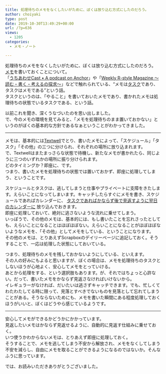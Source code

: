 ```yaml
---
title: 処理待ちのメモをなくしたいがために、ぼくは放り込む方式にしたのだろう。
author: choiyaki
type: post
date: 2019-10-30T13:49:29+00:00
url: /?p=636
views:
  - 1205
categories:
  - メモ・ノート

---
```

処理待ちのメモをなくしたいがために、ぼくは放り込む方式にしたのだろう。  
[メモ][1]を書いておくことについて。  
「[うちあわせCast • A podcast on Anchor][2]」や「[Weekly R-style Magazine ～読む・書く・考えるの探求～][3]」などで触れられている、“メモは[タスク][4]であり、タスクはメモである”という話。  
タスクというのは、「やること」を書いておいたメモであり、書かれたメモは処理待ちの状態でいるタスクである、という話。

以前これを聞き、深くうなづいたのを思い出しました。  
で、今のメモの環境を見てみると、「メモを処理待ちのまま置いておかない」というのがぼくの基本的な方針であるなぁということがわかってきました。

* * *

メモは、基本的には[Textwell][5]でとり、書いたメモによって、「スケジュール」「タスク」「その他」の三つに分けられ、それぞれの場所に放り込まれます。  
で、Textwellはまたまっさらな状態で待機し、新たなメモが書かれたら、同じように三つのいずれかの場所に振り分けられます。  
どのタイミングか？即座に、です。  
つまり、書いたメモを処理待ちの状態では置いておかず、即座に処理してしまう、ということです。

スケジュールとタスクは、逃してしまうと仕事やプライベートに支障をきたします。えらいことになってしまいます。キャッチしたらすぐにメモを書き、スケジュールであればカレンダーに、 [タスクであればかならず後で見返すように翌日のカレンダーに][6] 放り込んでおきます。  
即座に処理しておいて、絶対に逃さないような流れに乗せてしまう。  
いっぽうで、その他のメモは、基本的には、もし書いたことを忘れさったとしても、えらいことになることはほぼほぼない。えらいことになることがほぼほぼないようなメモを、「その他」としてメモをしている、ということになります。  
その他のメモは、とりあえずScrapboxのデイリーページに追記しておく。そうすることで、一応は処理した状態にしておいている。

つまり、処理待ちのメモを残しておかないようにしている、といえます。  
その人の好みにもよると思いますが、ぼくの場合は、メモを処理待ちのタスクとしないほうが心地よく、安心してメモをとっていける。  
あとから処理をする、という選択肢もあります。が、それではちょっと心許ない。だって、書いたメモをかならず見返さなければいけないから。  
イレギュラーがなければ、だいたいは逃さずキャッチできます。でも、忙しくてわたわたしてる時に限って、見落とすべきでないものを見落として忘れてしまうことがある。そうならないためにも、メモを書いた瞬間にある程度処理しておくほうがいいと、ぼくはどうやら感じているようです。

* * *

安心してメモができるかどうかにかかっています。  
見返したいメモはかならず見返せるように、自動的に見返す仕組みに乗せておく。  
いつ使うかわからないメモは、とりあえず即座に処理しておく。  
そうすることで、メモを逃してしまう不安から解放され、メモをなくしてしまう不安を減らし、自由にメモを取ることができるようになるのではないか。そんなふうに思っています。

では、お読みいただきありがとうございました。

 [1]: https://scrapbox.io/AtsushiYoshida/%E3%83%A1%E3%83%A2
 [2]: https://anchor.fm/rashita
 [3]: https://www.mag2.com/m/0001185133.html
 [4]: https://scrapbox.io/AtsushiYoshida/%E3%82%BF%E3%82%B9%E3%82%AF
 [5]: https://scrapbox.io/AtsushiYoshida/Textwell
 [6]: https://choiyaki.com/?p=614